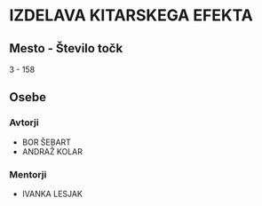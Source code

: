 # IZDELAVA KITARSKEGA EFEKTA
## Mesto - Število točk
3 - 158
## Osebe
### Avtorji
 * BOR ŠEBART
 * ANDRAŽ KOLAR
### Mentorji
 * IVANKA LESJAK
